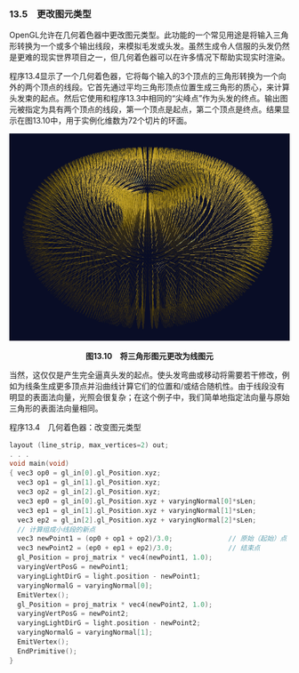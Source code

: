 ### 13.5　更改图元类型

OpenGL允许在几何着色器中更改图元类型。此功能的一个常见用途是将输入三角形转换为一个或多个输出线段，来模拟毛发或头发。虽然生成令人信服的头发仍然是更难的现实世界项目之一，但几何着色器可以在许多情况下帮助实现实时渲染。

程序13.4显示了一个几何着色器，它将每个输入的3个顶点的三角形转换为一个向外的两个顶点的线段。它首先通过平均三角形顶点位置生成三角形的质心，来计算头发束的起点。然后它使用和程序13.3中相同的“尖峰点”作为头发的终点。输出图元被指定为具有两个顶点的线段，第一个顶点是起点，第二个顶点是终点。结果显示在图13.10中，用于实例化维数为72个切片的环面。

![289.png](../images/289.png)
<center class="my_markdown"><b class="my_markdown">图13.10　将三角形图元更改为线图元</b></center>

当然，这仅仅是产生完全逼真头发的起点。使头发弯曲或移动将需要若干修改，例如为线条生成更多顶点并沿曲线计算它们的位置和/或结合随机性。由于线段没有明显的表面法向量，光照会很复杂；在这个例子中，我们简单地指定法向量与原始三角形的表面法向量相同。

程序13.4　几何着色器：改变图元类型

```c
layout (line_strip, max_vertices=2) out;
. . .
void main(void)
{ vec3 op0 = gl_in[0].gl_Position.xyz;                                 // 原始三角形顶点
  vec3 op1 = gl_in[1].gl_Position.xyz;
  vec3 op2 = gl_in[2].gl_Position.xyz;
  vec3 ep0 = gl_in[0].gl_Position.xyz + varyingNormal[0]*sLen;         // 偏移三角形顶点
  vec3 ep1 = gl_in[1].gl_Position.xyz + varyingNormal[1]*sLen;
  vec3 ep2 = gl_in[2].gl_Position.xyz + varyingNormal[2]*sLen;
  // 计算组成小线段的新点
  vec3 newPoint1 = (op0 + op1 + op2)/3.0;              // 原始（起始）点
  vec3 newPoint2 = (ep0 + ep1 + ep2)/3.0;              // 结束点
  gl_Position = proj_matrix * vec4(newPoint1, 1.0);
  varyingVertPosG = newPoint1;
  varyingLightDirG = light.position - newPoint1;
  varyingNormalG = varyingNormal[0];
  EmitVertex();
  gl_Position = proj_matrix * vec4(newPoint2, 1.0);
  varyingVertPosG = newPoint2;
  varyingLightDirG = light.position - newPoint2;
  varyingNormalG = varyingNormal[1];
  EmitVertex();
  EndPrimitive();
}
```

